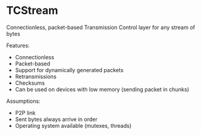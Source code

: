 # TCStream
Connectionless, packet-based Transmission Control layer for any stream of bytes

Features:
  * Connectionless
  * Packet-based
  * Support for dynamically generated packets
  * Retransmissions
  * Checksums
  * Can be used on devices with low memory (sending packet in chunks)

Assumptions:
  * P2P link
  * Sent bytes always arrive in order
  * Operating system available (mutexes, threads)

